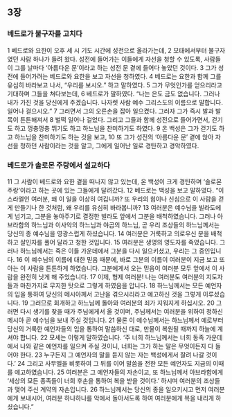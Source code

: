 ## 3장
### 베드로가 불구자를 고치다
1 베드로와 요한이 오후 세 시 기도 시간에 성전으로 올라가는데,
2 모태에서부터 불구자였던 사람 하나가 들려 왔다. 성전에 들어가는 이들에게 자선을 청할 수 있도록, 사람들이 그를 날마다 ‘아름다운 문’이라고 하는 성전 문 곁에 들어다 놓았던 것이다.
3 그가 성전에 들어가려는 베드로와 요한을 보고 자선을 청하였다.
4 베드로는 요한과 함께 그를 유심히 바라보고 나서, “우리를 보시오.” 하고 말하였다.
5 그가 무엇인가를 얻으리라고 기대하며 그들을 쳐다보는데,
6 베드로가 말하였다. “나는 은도 금도 없습니다. 그러나 내가 가진 것을 당신에게 주겠습니다. 나자렛 사람 예수 그리스도의 이름으로 말합니다. 일어나 걸으시오.”
7 그러면서 그의 오른손을 잡아 일으켰다. 그러자 그가 즉시 발과 발목이 튼튼해져서
8 벌떡 일어나 걸었다. 그리고 그들과 함께 성전으로 들어가면서, 걷기도 하고 껑충껑충 뛰기도 하고 하느님을 찬미하기도 하였다.
9 온 백성은 그가 걷기도 하고 하느님을 찬미하기도 하는 것을 보고,
10 또 그가 성전의 ‘아름다운 문’ 곁에 앉아 자선을 청하던 사람이라는 것을 알고, 그에게 일어난 일로 경탄하고 경악하였다.
### 베드로가 솔로몬 주랑에서 설교하다
11 그 사람이 베드로와 요한 곁을 떠나지 않고 있는데, 온 백성이 크게 경탄하며 ‘솔로몬 주랑’이라고 하는 곳에 있는 그들에게 달려갔다.
12 베드로는 백성을 보고 말하였다. “이스라엘인 여러분, 왜 이 일을 이상히 여깁니까? 또 우리의 힘이나 신심으로 이 사람을 걷게 만들기나 한 것처럼, 왜 우리를 유심히 바라봅니까?
13 여러분은 예수님을 빌라도에게 넘기고, 그분을 놓아주기로 결정한 빌라도 앞에서 그분을 배척하였습니다. 그러나 아브라함의 하느님과 이사악의 하느님과 야곱의 하느님, 곧 우리 조상들의 하느님께서는 당신의 종 예수님을 영광스럽게 하셨습니다.
14 여러분은 거룩하고 의로우신 분을 배척하고 살인자를 풀어 달라고 청한 것입니다.
15 여러분은 생명의 영도자를 죽였습니다. 그러나 하느님께서는 죽은 이들 가운데에서 그분을 다시 일으키셨고, 우리는 그 증인입니다.
16 이 예수님의 이름에 대한 믿음 때문에, 바로 그분의 이름이 여러분이 지금 보고 또 아는 이 사람을 튼튼하게 하였습니다. 그분에게서 오는 믿음이 여러분 모두 앞에서 이 사람을 완전히 낫게 해 주었습니다.
17 이제, 형제 여러분! 나는 여러분도 여러분의 지도자들과 마찬가지로 무지한 탓으로 그렇게 하였음을 압니다.
18 하느님께서는 모든 예언자의 입을 통하여 당신의 메시아께서 고난을 겪으시리라고 예고하신 것을 그렇게 이루셨습니다.
19 그러므로 회개하고 하느님께 돌아와 여러분의 죄가 지워지게 하십시오.
20 그러면 다시 생기를 찾을 때가 주님에게서 올 것이며, 주님께서는 여러분을 위하여 정하신 메시아 곧 예수님을 보내 주실 것입니다.
21 물론 이 예수님께서는 하느님께서 예로부터 당신의 거룩한 예언자들의 입을 통하여 말씀하신 대로, 만물이 복원될 때까지 하늘에 계셔야 합니다.
22 모세는 이렇게 말하였습니다. ‘주 너희 하느님께서는 너희 동족 가운데에서 나와 같은 예언자를 일으켜 주실 것이니, 너희는 그가 하는 말은 무엇이든지 다 들어야 한다.
23 누구든지 그 예언자의 말을 듣지 않는 자는 백성에게서 잘려 나갈 것이다.’
24 그리고 사무엘을 비롯하여 그 뒤를 이어 말씀을 전한 모든 예언자도 지금의 이때를 예고하였습니다.
25 여러분은 그 예언자들의 자손이고, 또 하느님께서 아브라함에게 ‘세상의 모든 종족들이 너희 후손을 통하여 복을 받을 것이다.’ 하시며 여러분의 조상들과 맺어 주신 계약의 자손입니다.
26 하느님께서는 당신의 종을 일으키시고 먼저 여러분에게 보내시어, 여러분 하나하나를 악에서 돌아서도록 하여 여러분에게 복을 내리게 하셨습니다.”

